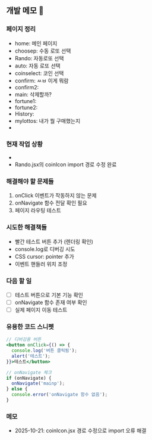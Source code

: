 ## 개발 메모 📝

### 페이지 정리
- home: 메인 페이지
- choosep: 수동 로또 선택
- Rando: 자동로또 선택
- auto: 자동 로또 선택
- coinselect: 코인 선택
- confirm: ㅆㅂ 이게 뭐람
- confirm2: 
- main: 삭제할까? 
- fortune1:
- fortune2: 
- History: 
- mylottos: 내가 뭘 구매했는지
- 
### 현재 작업 상황
- 
- Rando.jsx의 coinIcon import 경로 수정 완료

### 해결해야 할 문제들
1. onClick 이벤트가 작동하지 않는 문제
2. onNavigate 함수 전달 확인 필요
3. 페이지 라우팅 테스트

### 시도한 해결책들
- 빨간 테스트 버튼 추가 (렌더링 확인)
- console.log로 디버깅 시도
- CSS cursor: pointer 추가
- 이벤트 핸들러 위치 조정

### 다음 할 일
- [ ] 테스트 버튼으로 기본 기능 확인
- [ ] onNavigate 함수 존재 여부 확인
- [ ] 실제 페이지 이동 테스트

### 유용한 코드 스니펫
```jsx
// 디버깅용 버튼
<button onClick={() => {
  console.log('버튼 클릭됨');
  alert('테스트');
}}>테스트</button>

// onNavigate 체크
if (onNavigate) {
  onNavigate('mainp');
} else {
  console.error('onNavigate 함수 없음');
}
```

### 메모
- 2025-10-21: coinIcon.jsx 경로 수정으로 import 오류 해결